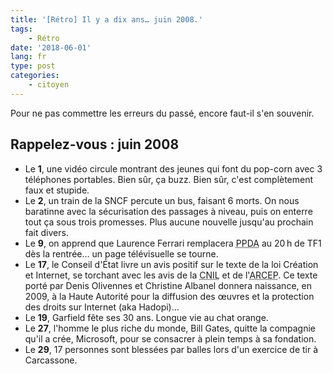```yaml
---
title: '[Rétro] Il y a dix ans… juin 2008.'
tags:
    - Rétro
date: '2018-06-01'
lang: fr
type: post
categories:
    - citoyen
---
```


Pour ne pas commettre les erreurs du passé, encore faut-il s'en souvenir.

<!-- more -->

## Rappelez-vous : juin 2008

*   Le **1**, une vidéo circule montrant des jeunes qui font du pop-corn avec 3 téléphones portables. Bien sûr, ça buzz. Bien sûr, c'est complètement faux et stupide.
*   Le **2**, un train de la SNCF percute un bus, faisant 6 morts. On nous baratinne avec la sécurisation des passages à niveau, puis on enterre tout ça sous trois promesses. Plus aucune nouvelle jusqu'au prochain fait divers.
*   Le **9**, on apprend que Laurence Ferrari remplacera <abbr title="Patrick Poivre d'Arvor">PPDA</abbr> au 20&#8239;h de TF1 dès la rentrée… un page télévisuelle se tourne.
*   Le **17**, le Conseil d'État livre un avis positif sur le texte de la loi Création et Internet, se torchant avec les avis de la <abbr title="Commission nationale de l'informatique et des libertés">CNIL</abbr> et de l'<abbr title="Autorité de régulation des communications électroniques">ARCEP</abbr>. Ce texte porté par Denis Olivennes et Christine Albanel donnera naissance, en 2009, à la Haute Autorité pour la diffusion des œuvres et la protection des droits sur Internet (aka Hadopi)…
*   Le **19**, Garfield fête ses 30 ans. Longue vie au chat orange.
*   Le **27**, l'homme le plus riche du monde, Bill Gates, quitte la compagnie qu'il a crée, Microsoft, pour se consacrer à plein temps à sa fondation.
*   Le **29**, 17 personnes sont blessées par balles lors d'un exercice de tir à Carcassone.